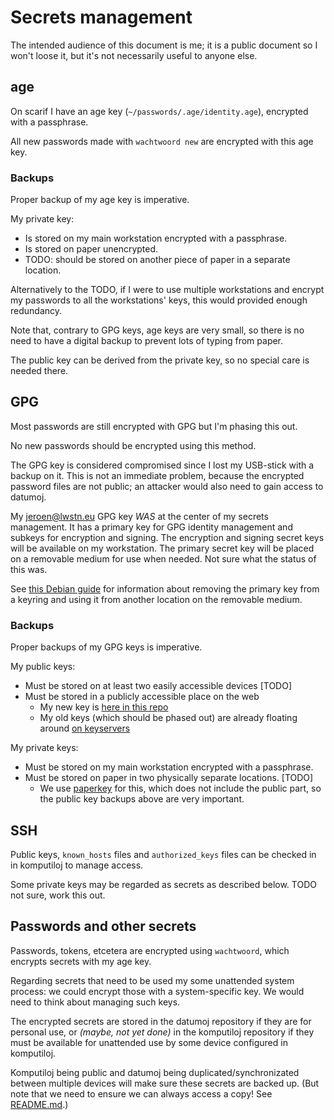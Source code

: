 # Secrets management

The intended audience of this document is me;
it is a public document so I won't loose it,
but it's not necessarily useful to anyone else.

## age

On scarif I have an age key (`~/passwords/.age/identity.age`),
encrypted with a passphrase.

All new passwords made with `wachtwoord new` are encrypted with this age key.

### Backups

Proper backup of my age key is imperative.

My private key:

- Is stored on my main workstation encrypted with a passphrase.
- Is stored on paper unencrypted.
- TODO: should be stored on another piece of paper in a separate location.

Alternatively to the TODO, if I were to use multiple workstations and encrypt
my passwords to all the workstations' keys,
this would provided enough redundancy.

Note that, contrary to GPG keys, age keys are very small,
so there is no need to have a digital backup to prevent lots of typing
from paper.

The public key can be derived from the private key,
so no special care is needed there.

## GPG

Most passwords are still encrypted with GPG
but I'm phasing this out.

No new passwords should be encrypted using this method.

The GPG key is considered compromised since I lost
my USB-stick with a backup on it.
This is not an immediate problem,
because the encrypted password files are not public;
an attacker would also need to gain access to datumoj.

My jeroen@lwstn.eu GPG key *WAS* at the center of my secrets management.
It has a primary key for GPG identity management and subkeys for encryption and signing.
The encryption and signing secret keys will be available on my workstation.
The primary secret key will be placed on a removable medium for use when needed.
Not sure what the status of this was.

See [this Debian guide](https://wiki.debian.org/Subkeys) for information about
removing the primary key from a keyring and using it from another location on
the removable medium.

### Backups

Proper backups of my GPG keys is imperative.

My public keys:

- Must be stored on at least two easily accessible devices [TODO]
- Must be stored in a publicly accessible place on the web
	- My new key is [here in this repo](jeroen@lwstn.eu.pub.asc)
	- My old keys (which should be phased out) are already floating around [on
	  keyservers](https://keyserver.ubuntu.com/pks/lookup?search=jeroenleeuwestein&fingerprint=on&op=index)

My private keys:

- Must be stored on my main workstation encrypted with a passphrase.
- Must be stored on paper in two physically separate locations. [TODO]
	- We use [paperkey](https://www.jabberwocky.com/software/paperkey/) for
	  this, which does not include the public part, so the public key backups
	  above are very important.

## SSH

Public keys, `known_hosts` files and `authorized_keys` files can be checked in
in komputiloj to manage access.

Some private keys may be regarded as secrets as described below.
TODO not sure, work this out.

## Passwords and other secrets

Passwords, tokens, etcetera are encrypted using `wachtwoord`,
which encrypts secrets with my age key.

Regarding secrets that need to be used my some unattended system process:
we could encrypt those with a system-specific key.
We would need to think about managing such keys.

The encrypted secrets are stored in the datumoj repository if they are for
personal use, or _(maybe, not yet done)_
in the komputiloj repository if they must be available for
unattended use by some device configured in komputiloj.

Komputiloj being public and datumoj being duplicated/synchronizated between
multiple devices will make sure these secrets are backed up.
(But note that we need to ensure we can always access a copy! See
[README.md](README.md).)

